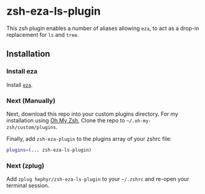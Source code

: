 # zsh-eza-ls-plugin

This zsh plugin enables a number of aliases allowing `eza`, to act as a drop-in
replacement for `ls` and `tree`.

## Installation

### Install eza
Install [`eza`](https://github.com/eza-community/eza).

### Next (Manually)
Next, download this repo into your custom plugins directory. For my installation
using [Oh My Zsh](https://ohmyz.sh/), Clone the repo to
`~/.oh-my-zsh/custom/plugins`.

Finally, add `zsh-eza-plugin` to the plugins array of your zshrc file:

```sh
plugins=(... zsh-eza-ls-plugin)
```

### Next (zplug)

Add `zplug hephyr/zsh-eza-ls-plugin` to your `~/.zshrc` and re-open your terminal session.
